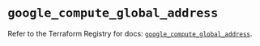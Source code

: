 # `google_compute_global_address`

Refer to the Terraform Registry for docs: [`google_compute_global_address`](https://registry.terraform.io/providers/hashicorp/google/6.9.0/docs/resources/compute_global_address).
